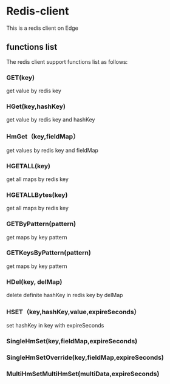# Redis-client
This is a redis client on Edge
## functions list
The redis client support functions list as follows:
### GET(key)
get value by redis key
### HGet(key,hashKey)
get value by redis key and hashKey
### HmGet（key,fieldMap）
get values by redis key and fieldMap
### HGETALL(key)
get all maps by redis key
### HGETALLBytes(key)
get all maps by redis key 
### GETByPattern(pattern)
get maps by key pattern 
### GETKeysByPattern(pattern)
get maps by key pattern 
### HDel(key, delMap)
delete definite hashKey in redis key by delMap
### HSET（key,hashKey,value,expireSeconds）
set hashKey in key with expireSeconds
### SingleHmSet(key,fieldMap,expireSeconds)

### SingleHmSetOverride(key,fieldMap,expireSeconds)

### MultiHmSetMultiHmSet(multiData,expireSeconds)

